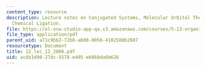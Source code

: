 ```yaml
---
content_type: resource
description: Lecture notes on Conjugated Systems, Molecular Orbital Theory, and Native
  Chemical Ligation.
file: https://ol-ocw-studio-app-qa.s3.amazonaws.com/courses/5-13-organic-chemistry-ii-fall-2006/ac6b1d9027dc5578e405e6860da6b626_12_lec_12_2006.pdf
file_type: application/pdf
parent_uid: a71c9bb2-72b8-ab08-0056-4102588b2607
resourcetype: Document
title: 12_lec_12_2006.pdf
uid: ac6b1d90-27dc-5578-e405-e6860da6b626
---
```

